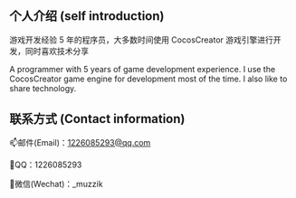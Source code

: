 ## 个人介绍 (self introduction)

游戏开发经验 5 年的程序员，大多数时间使用 CocosCreator 游戏引擎进行开发，同时喜欢技术分享

A programmer with 5 years of game development experience. I use the CocosCreator game engine for development most of the time. I also like to share technology.

## 联系方式 (Contact information)

📫邮件(Email)：1226085293@qq.com

🐧QQ：1226085293

💬微信(Wechat)：_muzzik

<!---
1226085293/1226085293 is a ✨ special ✨ repository because its `README.md` (this file) appears on your GitHub profile.
You can click the Preview link to take a look at your changes.
--->
